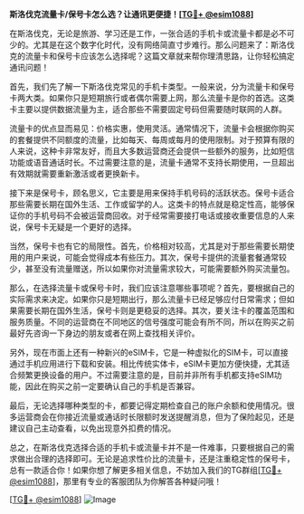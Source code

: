 **斯洛伐克流量卡/保号卡怎么选？让通讯更便捷！[[TG💪+ @esim1088](https://t.me/s/esim1088)]**

在斯洛伐克，无论是旅游、学习还是工作，一张合适的手机卡或流量卡都是必不可少的。尤其是在这个数字化时代，没有网络简直寸步难行。那么问题来了：斯洛伐克的流量卡和保号卡应该怎么选择呢？这篇文章就来帮你理清思路，让你轻松搞定通讯问题！

首先，我们先了解一下斯洛伐克常见的手机卡类型。一般来说，分为流量卡和保号卡两大类。如果你只是短期旅行或者偶尔需要上网，那么流量卡是你的首选。这类卡主要以提供数据流量为主，适合那些不需要固定号码但需要随时联网的人群。

流量卡的优点显而易见：价格实惠，使用灵活。通常情况下，流量卡会根据你购买的套餐提供不同额度的流量，比如每天、每周或每月的使用限制。对于预算有限的人来说，这种卡非常友好，而且大多数运营商还会提供一些额外的服务，比如短信功能或语音通话时长。不过需要注意的是，流量卡通常不支持长期使用，一旦超出有效期就需要重新激活或者更换新卡。

接下来是保号卡，顾名思义，它主要是用来保持手机号码的活跃状态。保号卡适合那些需要长期在国外生活、工作或留学的人。这类卡的特点就是稳定性高，能够保证你的手机号码不会被运营商回收。对于经常需要接打电话或接收重要信息的人来说，保号卡无疑是一个更好的选择。

当然，保号卡也有它的局限性。首先，价格相对较高，尤其是对于那些需要长期使用的用户来说，可能会觉得成本有些压力。其次，保号卡提供的流量套餐通常较少，甚至没有流量赠送，所以如果你对流量需求较大，可能需要额外购买流量包。

那么，在选择流量卡或保号卡时，我们应该注意哪些事项呢？首先，要根据自己的实际需求来决定。如果你只是短期出行，那么流量卡已经足够应付日常需求；但如果需要长期在国外生活，保号卡则是更稳妥的选择。其次，要关注卡的覆盖范围和服务质量。不同的运营商在不同地区的信号强度可能会有所不同，所以在购买之前最好先咨询一下身边的朋友或者在网上查找相关评价。

另外，现在市面上还有一种新兴的eSIM卡，它是一种虚拟化的SIM卡，可以直接通过手机应用进行下载和安装。相比传统实体卡，eSIM卡更加方便快捷，尤其适合频繁更换设备的用户。不过需要注意的是，目前并非所有手机都支持eSIM功能，因此在购买之前一定要确认自己的手机是否兼容。

最后，无论选择哪种类型的卡，都要记得定期检查自己的账户余额和使用情况。很多运营商会在你接近流量或通话时长限额时发送提醒消息，但为了保险起见，还是建议自己主动查看，以免出现意外扣费的情况。

总之，在斯洛伐克选择合适的手机卡或流量卡并不是一件难事，只要根据自己的需求做出合理的选择即可。无论是追求性价比的流量卡，还是注重稳定性的保号卡，总有一款适合你！如果你想了解更多相关信息，不妨加入我们的TG群组[[TG💪+ @esim1088](https://t.me/s/esim1088)]，那里有专业的客服团队为你解答各种疑问哦！

[[TG💪+ @esim1088](https://t.me/s/esim1088)] ![Image](https://i.postimg.cc/4NQfJmqS/Snipaste-2025-05-13-00-14-12.png)